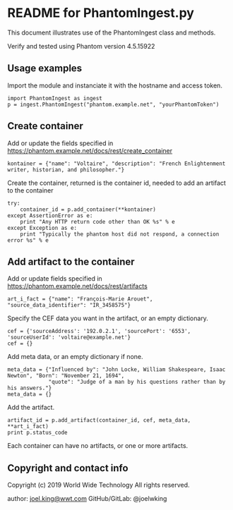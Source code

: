 # README for PhantomIngest.py

This document illustrates use of the PhantomIngest class and methods.

Verify and tested using Phantom version 4.5.15922

## Usage examples
Import the module and instanciate it with the hostname and access token.
```
import PhantomIngest as ingest
p = ingest.PhantomIngest("phantom.example.net", "yourPhantomToken")
```
## Create container

Add or update the fields specified in https://phantom.example.net/docs/rest/create_container
```
kontainer = {"name": "Voltaire", "description": "French Enlightenment writer, historian, and philosopher."}
```
Create the container, returned is the container id, needed to add an artifact to the container
```
try:
    container_id = p.add_container(**kontainer)
except AssertionError as e:
    print "Any HTTP return code other than OK %s" % e
except Exception as e:
    print "Typically the phantom host did not respond, a connection error %s" % e
```

## Add artifact to the container
Add or update fields specified in https://phantom.example.net/docs/rest/artifacts
```
art_i_fact = {"name": "François-Marie Arouet", "source_data_identifier": "IR_3458575"}
```
Specify the CEF data you want in the artifact, or an empty dictionary.
```
cef = {'sourceAddress': '192.0.2.1', 'sourcePort': '6553', 'sourceUserId': 'voltaire@example.net'}
cef = {}
```
Add meta data, or an empty dictionary if none.
```
meta_data = {"Influenced by": "John Locke, William Shakespeare, Isaac Newton", "Born": "November 21, 1694",
             "quote": "Judge of a man by his questions rather than by his answers."}
meta_data = {}
```
Add the artifact.
```
artifact_id = p.add_artifact(container_id, cef, meta_data, **art_i_fact)
print p.status_code
```
Each container can have no artifacts, or one or more artifacts.

## Copyright and contact info
Copyright (c) 2019 World Wide Technology
All rights reserved.

author: joel.king@wwt.com  GitHub/GitLab: @joelwking

